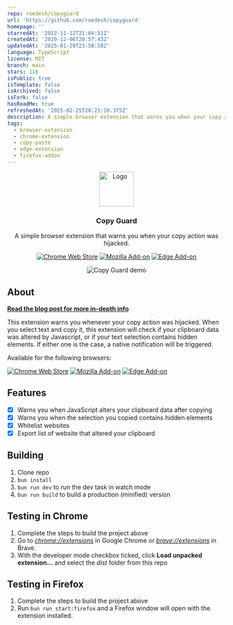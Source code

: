 ```yaml
---
repo: roedesh/copyguard
url: 'https://github.com/roedesh/copyguard'
homepage: ''
starredAt: '2022-11-12T21:04:51Z'
createdAt: '2020-12-06T20:57:43Z'
updatedAt: '2025-01-29T23:58:58Z'
language: TypeScript
license: MIT
branch: main
stars: 118
isPublic: true
isTemplate: false
isArchived: false
isFork: false
hasReadMe: true
refreshedAt: '2025-02-25T20:21:10.375Z'
description: A simple browser extension that warns you when your copy action was hijacked.
tags:
  - browser-extension
  - chrome-extension
  - copy-paste
  - edge-extension
  - firefox-addon
---
```


<p align="center">
  <a href="https://github.com/roedesh/copyguard">
    <img src="public/assets/icon128.png" alt="Logo" width="80" height="80">
  </a>


  <h3 align="center">Copy Guard</h3>

  <p align="center">
    A simple browser extension that warns you when your copy action was hijacked.
  </p>
  
  <p align="center">
    <a href="https://chrome.google.com/webstore/detail/copy-guard/kobgknfkonpcnijbmjpepfonpnkeefij"><img alt="Chrome Web Store" src="https://img.shields.io/chrome-web-store/v/kobgknfkonpcnijbmjpepfonpnkeefij"></a>
    <a href="https://addons.mozilla.org/firefox/addon/copy-guard/"><img alt="Mozilla Add-on" src="https://img.shields.io/amo/v/copy-guard"></a>
    <a href="https://microsoftedge.microsoft.com/addons/detail/copy-guard/nkdddmepblpmknbobcpebakjehldaebj"><img alt="Edge Add-on" src="https://img.shields.io/badge/edge%20add--on-v1.3.0-blue"></a>
  </p>

  <p align="center">
    <img src="copyguard-gif.gif" alt="Copy Guard demo" />
  </p>
</p>

## About

**[Read the blog post for more in-depth info](https://ruud.je/blog/always-double-check-what-you-copy-from-websites/)**

This extension warns you whenever your copy action was hijacked. When you select text and copy it, this extension will check if your clipboard data was altered by Javascript, or if your text selection contains hidden elements. If either one is the case, a native notification will be triggered.

Available for the following browsers:

<a href="https://chrome.google.com/webstore/detail/copy-guard/kobgknfkonpcnijbmjpepfonpnkeefij"><img alt="Chrome Web Store" src="https://img.shields.io/chrome-web-store/v/kobgknfkonpcnijbmjpepfonpnkeefij"></a>
<a href="https://addons.mozilla.org/firefox/addon/copy-guard/"><img alt="Mozilla Add-on" src="https://img.shields.io/amo/v/copy-guard"></a>
<a href="https://microsoftedge.microsoft.com/addons/detail/copy-guard/nkdddmepblpmknbobcpebakjehldaebj"><img alt="Edge Add-on" src="https://img.shields.io/badge/edge%20add--on-v1.3.0-blue"></a>


## Features

- [x] Warns you when JavaScript alters your clipboard data after copying
- [x] Warns you when the selection you copied contains hidden elements
- [x] Whitelist websites
- [x] Export list of website that altered your clipboard

## Building

1.  Clone repo
2.  `bun install`
3.  `bun run dev` to run the dev task in watch mode
4.  `bun run build` to build a production (minified) version

## Testing in Chrome

1.  Complete the steps to build the project above
2.  Go to [_chrome://extensions_](chrome://extensions) in Google Chrome or [_brave://extensions_](brave://extensions) in Brave.
3.  With the developer mode checkbox ticked, click **Load unpacked extension...** and select the _dist_ folder from this repo

## Testing in Firefox

1.  Complete the steps to build the project above
2.  Run `bun run start:firefox` and a Firefox window will open with the extension installed.
